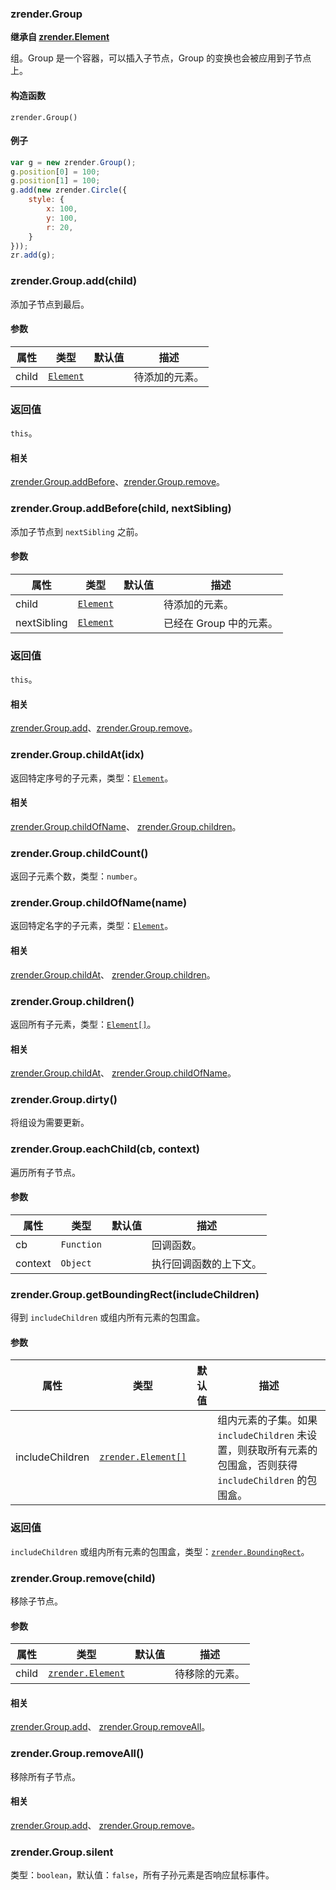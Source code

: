 ---
---

### zrender.Group

**继承自 [zrender.Element](#zrenderelement)**

组。Group 是一个容器，可以插入子节点，Group 的变换也会被应用到子节点上。

#### 构造函数

`zrender.Group()`

#### 例子

```js
var g = new zrender.Group();
g.position[0] = 100;
g.position[1] = 100;
g.add(new zrender.Circle({
    style: {
        x: 100,
        y: 100,
        r: 20,
    }
}));
zr.add(g);
```



### zrender.Group.add(child)

添加子节点到最后。

#### 参数

|属性|类型|默认值|描述|
|---|---|---|---|
|child|[`Element`](#zrenderelement)||待添加的元素。|

### 返回值

`this`。


#### 相关

[zrender.Group.addBefore](#zrendergroupaddbeforechild-nextsibling)、[zrender.Group.remove](#zrendergroupremovechild)。



### zrender.Group.addBefore(child, nextSibling)

添加子节点到 `nextSibling` 之前。

#### 参数

|属性|类型|默认值|描述|
|---|---|---|---|
|child|[`Element`](#zrenderelement)||待添加的元素。|
|nextSibling|[`Element`](#zrenderelement)||已经在 Group 中的元素。|

### 返回值

`this`。

#### 相关

[zrender.Group.add](#zrendergroupaddchild)、[zrender.Group.remove](#zrendergroupremovechild)。



### zrender.Group.childAt(idx)

返回特定序号的子元素，类型：[`Element`](#zrenderelement)。

#### 相关

[zrender.Group.childOfName](#zrendergroupchildofname)、 [zrender.Group.children](#zrendergroupchildren)。



### zrender.Group.childCount()

返回子元素个数，类型：`number`。



### zrender.Group.childOfName(name)

返回特定名字的子元素，类型：[`Element`](#zrenderelement)。

#### 相关

[zrender.Group.childAt](#zrendergroupchildatidx)、 [zrender.Group.children](#zrendergroupchildren)。



### zrender.Group.children()

返回所有子元素，类型：[`Element[]`](#zrenderelement)。

#### 相关

[zrender.Group.childAt](#zrendergroupchildatidx)、 [zrender.Group.childOfName](#zrendergroupchildofname)。



### zrender.Group.dirty()

将组设为需要更新。



### zrender.Group.eachChild(cb, context)

遍历所有子节点。

#### 参数

|属性|类型|默认值|描述|
|---|---|---|---|
|cb|`Function`||回调函数。|
|context|`Object`||执行回调函数的上下文。|



### zrender.Group.getBoundingRect(includeChildren)

得到 `includeChildren` 或组内所有元素的包围盒。

#### 参数

|属性|类型|默认值|描述|
|---|---|---|---|
|includeChildren|[`zrender.Element[]`](#zrenderelement)||组内元素的子集。如果 `includeChildren` 未设置，则获取所有元素的包围盒，否则获得 `includeChildren` 的包围盒。|

### 返回值

`includeChildren` 或组内所有元素的包围盒，类型：[`zrender.BoundingRect`](#zrenderboundingrect)。



### zrender.Group.remove(child)

移除子节点。

#### 参数

|属性|类型|默认值|描述|
|---|---|---|---|
|child|[`zrender.Element`](#zrenderelement)||待移除的元素。|

#### 相关

[zrender.Group.add](#zrendergroupaddchild)、 [zrender.Group.removeAll](#zrendergroupremoveall)。



### zrender.Group.removeAll()

移除所有子节点。

#### 相关

[zrender.Group.add](#zrendergroupaddchild)、 [zrender.Group.remove](#zrendergroupremove)。



### zrender.Group.silent

类型：`boolean`，默认值：`false`，所有子孙元素是否响应鼠标事件。
